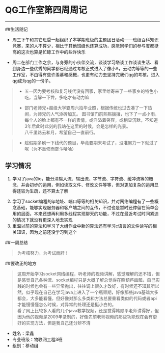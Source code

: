 # QG工作室第四周周记  
***
##生活随记  

> 
>
- 周三下午和其它班委一起组织了本学期班级的主题团日活动——班级百科知识竞赛，来的人不算少，相比于其他班级也还算成功，感觉同学们的参与度都挺高的这次也算是忙碌工作中的些许快乐
>
- 周二在部门工作之余，与身旁的小伙伴交流，谈谈学习塔谈工作谈谈生活、看到身边一些优秀的同学都已经通过考核正式进入了像小A，云动力等等的一些工作室，不由得有些许羡慕和感概，也更有动力去坚持完我们qg的考核，进入qg成为qg的一份子。
> 
> - 五一因为要考核和复习线代没有回家，家里给寄来了一些家乡的特色小吃，当解一下馋，多吃才有动力嘛
> 
> - 部门老师兄+超级大学霸周六拍毕业照，根据传统也过去凑了一下热闹，为师兄的人气添砖加瓦。 图书馆门前熙熙攘攘，也下了一点小雨，每个人的脸上都有不一样的表情，或洋溢着笑容，或稍显沉默，不知道3年后此时此刻的我站在这里的时候，会是怎样的光景。  
> 八千里路云和月，希望自己一直前行。

> - 趁假期多刷一下线代的题目，毕竟要期末考试了，没准努力一下就过了呢（为不重修而奋斗哈哈）



## 学习情况  
> 
1. 学习了java的io，能分清输入流、输出流、字节流、字符流、缓冲流等的概念，并会初步的运用，例如读取文件、修改文件等等，但对更加复杂的运用显得还较为生疏，还不算太了解
>  
2.  学习了socket编程的ip地址、端口等等的相关知识，并对网络编程有了一些概念基础，能够实现服务器和客户端之间的互传，不过也是暂时还停留在简单会用的层面，本来还想再利用多线程实现聊天的功能，不过在最近考试时间紧迫的情况下就没有更深入地去实现
3. 重温以前的算法和学习了大组作业中新的算法还有学习c语言的文件读写的相关知识，因为之前还没学习到这个


##一周总结
> 为考核努力，为考试而肝！

##要改正的地方
>   这周开始学习socket网络编程，听老师的视频讲解，感觉理解的还不错，但是感觉自己各种流、socket编程只是大概了解总觉得在照葫芦画瓢，自己实践的时候也会有一些异常抛出，往往调上很久才改好，有时候还不知其所以然，似乎现在自己在学习java上进入了一个瓶颈期，好像那些java基础大多都会，大多能看懂，但好像对那么多类和方法总要重看类似的代码或者api才能慢慢懂怎么时候，对异常的处理还是挺小白的。  
>   看了网上比较多人看的几个java教学视频，还是觉得韩顺平老师讲得好，但因为他的视频是2009年录制的，好像先前老师视频的那些功能现在会有更好的实现方法，但是我自己还分辨不清




* 姓名：梁鑫
* 专业班级：物联网工程3班
* 组别：移动组